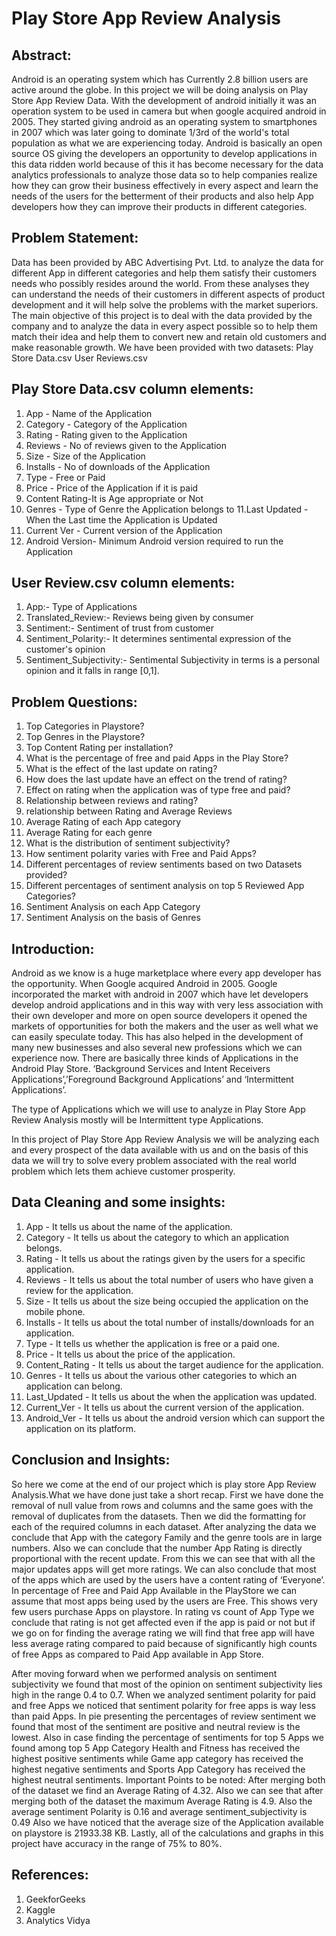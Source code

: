 # Play Store App Review Analysis

## Abstract:

Android is an operating system which has Currently 2.8 billion users are active around the globe. In this project we will be doing analysis on Play Store App Review Data. With the development of android initially it was an operation system to be used in camera but when google acquired android in 2005. They started giving android as an operating system to smartphones in 2007 which was later going to dominate 1/3rd of the world's total population as what we are experiencing today. Android is basically an open source OS giving the developers an opportunity to develop applications in this data ridden world because of this it has become necessary for the data analytics professionals to analyze those data so to help companies realize how they can grow their business effectively in every aspect and learn the needs of the users for the betterment of their products and also help App developers how they can improve their products in different categories.

## Problem Statement:

Data has been provided by ABC Advertising Pvt. Ltd. to analyze the data for different App in different categories and help them satisfy their customers needs who possibly
resides around the world. From these analyses they can understand the needs of their customers in different aspects of product development and it will help solve the problems with the market superiors. The main objective of this project is to deal with the data provided by the company and to analyze the data in every aspect possible so to help them match their idea and help them to convert new and retain old customers and make reasonable growth. We have been provided with two datasets: Play Store Data.csv User Reviews.csv

## Play Store Data.csv column elements:
1. App - Name of the Application
2. Category - Category of the Application
3. Rating - Rating given to the Application
4. Reviews - No of reviews given to the Application
5. Size - Size of the Application
6. Installs - No of downloads of the Application
7. Type - Free or Paid
8. Price - Price of the Application if it is paid
9. Content Rating-It is Age appropriate or Not
10. Genres - Type of Genre the Application belongs to 11.Last Updated - When the Last time the Application is Updated
11. Current Ver - Current version of the Application
12. Android Version- Minimum Android version required to run the Application

## User Review.csv column elements:

1. App:- Type of Applications
2. Translated_Review:- Reviews being given by consumer
3. Sentiment:- Sentiment of trust from customer
4. Sentiment_Polarity:- It determines sentimental expression of the customer's opinion
5. Sentiment_Subjectivity:- Sentimental Subjectivity in terms is a personal opinion and it falls in range [0,1].

## Problem Questions:

1. Top Categories in Playstore?
2. Top Genres in the Playstore?
3. Top Content Rating per installation?
4. What is the percentage of free and paid Apps in the Play Store?
5. What is the effect of the last update on rating?
6. How does the last update have an effect on the trend of rating?
7. Effect on rating when the application was of type free and paid?
8. Relationship between reviews and rating?
9. relationship between Rating and Average Reviews
10. Average Rating of each App category
11. Average Rating for each genre
12. What is the distribution of sentiment subjectivity?
13. How sentiment polarity varies with Free and Paid Apps?
14. Different percentages of review sentiments based on two Datasets provided?
15. Different percentages of sentiment analysis on top 5 Reviewed App Categories?
16. Sentiment Analysis on each App Category
17. Sentiment Analysis on the basis of Genres

## Introduction:

Android as we know is a huge marketplace where every app developer has the opportunity. When Google acquired Android in 2005. Google incorporated the market with android in 2007 which have let developers develop android applications and in this way with very less association with their own developer and more on open source developers it opened the markets of opportunities for both the makers and the user as well what we can easily speculate today. This has also helped in the development of many new businesses and also several new professions which we can experience now. There are basically three kinds of Applications in the Android Play Store. ‘Background Services and Intent Receivers Applications’,’Foreground Background Applications’ and ‘Intermittent Applications’.

The type of Applications which we will use to analyze in Play Store App Review Analysis mostly will be Intermittent type Applications.

In this project of Play Store App Review Analysis we will be analyzing each and every prospect of the data available with us and on the basis of this data we will try to solve every problem associated with the real world problem which lets them achieve customer prosperity.

## Data Cleaning and some insights: 

1. App - It tells us about the name of the application.
2. Category - It tells us about the category to which an application belongs.
3. Rating - It tells us about the ratings given by the users for a specific application.
4. Reviews - It tells us about the total number of users who have given a review for the application.
5. Size - It tells us about the size being occupied the application on the mobile phone.
6. Installs - It tells us about the total number of installs/downloads for an application.
7. Type - It tells us whether the application is free or a paid one.
8. Price - It tells us about the price of the application.
9. Content_Rating - It tells us about the target audience for the application.
10. Genres - It tells us about the various other categories to which an application can belong.
11. Last_Updated - It tells us about the when the application was updated.
12. Current_Ver - It tells us about the current version of the application.
13. Android_Ver - It tells us about the android version which can support the application on its platform.


## Conclusion and Insights:

So here we come at the end of our project which is play store App Review Analysis.What we have done just take a short recap. First we have done the removal of null value from rows and columns and the same goes with the removal of duplicates from the datasets. Then we did the formatting for each of the required columns in each dataset. After analyzing the data we conclude that App with the category Family and the genre tools are in large numbers. Also we can conclude that the number App Rating is directly proportional with the recent update. From this we can see that with all the major updates apps will get more ratings. We can also conclude that most of the apps which are used by the users have a content rating of ‘Everyone’. In percentage of Free and Paid App Available in the PlayStore we can assume that most apps being used by the users are Free. This shows very few users purchase Apps on playstore. In rating vs count of App Type we conclude that rating is not get affected even if the app is paid or not but if we go on for finding the average rating we will find that free app will have less average rating compared to paid because of significantly high counts of free Apps as compared to Paid App available in App Store.

After moving forward when we performed analysis on sentiment subjectivity we found that most of the opinion on sentiment subjectivity lies high in the range 0.4 to 0.7. When we analyzed sentiment polarity for paid and free Apps we noticed that sentiment polarity for free apps is way less than paid Apps. In pie presenting the percentages of review sentiment we found that most of the sentiment are positive and neutral review is the lowest. Also in case finding the percentage of sentiments for top 5 Apps we found among top 5 App Category Health and Fitness has received the highest positive sentiments while Game app category has received the highest negative sentiments and Sports App Category has received the highest neutral sentiments. Important Points to be noted: After merging both of the dataset we find an Average Rating of 4.32. Also we can see that after merging both of the dataset the maximum Average Rating is 4.9. Also the average sentiment Polarity is 0.16 and average sentiment_subjectivity is 0.49 Also we have noticed that the average size of the Application available on playstore is 21933.38 KB. Lastly, all of the calculations and graphs in this project have accuracy in the range of 75% to 80%.

## References:

1. GeekforGeeks
2. Kaggle
3. Analytics Vidya
